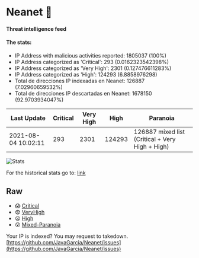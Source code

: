 # Neanet :hocho:
#### Threat intelligence feed
#### The stats:

- IP Address with malicious activities reported: 1805037 (100%)
- IP Address categorized as 'Critical':  293 (0.0162323542398%)
- IP Address categorized as 'Very High':  2301 (0.127476611283%)
- IP Address categorized as 'High':  124293 (6.8858976298)
- Total de direcciones IP indexadas en Neanet:  126887 (7.02960659532%)
- Total de direcciones IP descartadas en Neanet:  1678150 (92.9703934047%)

| Last Update | Critical | Very High | High | Paranoia |
| --- | --- | --- | --- | --- |
| 2021-08-04 10:02:11 | 293 | 2301 | 124293 | 126887 mixed list (Critical + Very High + High)|

![Stats](https://docs.google.com/spreadsheets/d/e/2PACX-1vSnaNMIXVabIpDJjufMlzH7poXnshF3mgd8Is1g9ytUEzVsP5my4Trn8f-xkoLLQ38xpL3HtmUexLo6/pubchart?oid=501124687&format=image)

For the historical stats go to: [link](/stats.csv)
## Raw
- :scream: [Critical](https://raw.githubusercontent.com/JavaGarcia/Neanet/master/blacklists/neanet_critical.txt)
- :fearful: [VeryHigh](https://raw.githubusercontent.com/JavaGarcia/Neanet/master/blacklists/neanet_veryHigh.txtt)
- :frowning: [High](https://raw.githubusercontent.com/JavaGarcia/Neanet/master/blacklists/neanet_high.txt)
- :dizzy_face: [Mixed-Paranoia](https://raw.githubusercontent.com/JavaGarcia/Neanet/master/blacklists/neanet_all.txt)


Your IP is indexed? You may request to takedown. [https://github.com/JavaGarcia/Neanet/issues](https://github.com/JavaGarcia/Neanet/issues)






















































































































































































































































































































































































































































































































































































































































































































































































































































































































































































































































































































































































































































































































































































































































































































































































































































































































































































































































































































































































































































































































































































































































































































































































































































































































































































































































































































































































































































































































































































































































































































































































































































































































































































































































































































































































































































































































































































































































































































































































































































































































































































































































































































































































































































































































































































































































































































































































































































































































































































































































































































































































































































































































































































































































































































































































































































































































































































































































































































































































































































































































































































































































































































































































































































































































































































































































































































































































































































































































































































































































































































































































































































































































































































































































































































































































































































































































































































































































































































































































































































































































































































